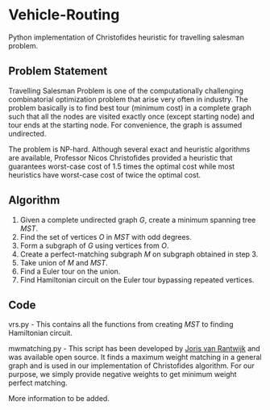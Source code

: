 # Vehicle-Routing
Python implementation of Christofides heuristic for travelling salesman problem.

## Problem Statement
Travelling Salesman Problem is one of the computationally challenging combinatorial optimization problem that arise very often in industry.
The problem basically is to find best tour (minimum cost) in a complete graph such that all the nodes are visited exactly once (except starting node) and tour ends at the starting node.
For convenience, the graph is assumed undirected.

The problem is NP-hard. Although several exact and heuristic algorithms are available, Professor Nicos Christofides provided a heuristic that guarantees worst-case cost of 1.5 times the optimal cost while most heuristics have worst-case cost of twice the optimal cost.

## Algorithm
1. Given a complete undirected graph _G_, create a minimum spanning tree _MST_.
2. Find the set of vertices _O_ in _MST_ with odd degrees.
3. Form a subgraph of _G_ using vertices from _O_.
4. Create a perfect-matching subgraph _M_ on subgraph obtained in step 3.
5. Take union of _M_ and _MST_.
6. Find a Euler tour on the union.
7. Find Hamiltonian circuit on the Euler tour bypassing repeated vertices.

## Code
vrs.py - This contains all the functions from creating _MST_ to finding Hamiltonian circuit.

mwmatching.py - This script has been developed by [Joris van Rantwijk](http://jorisvr.nl/article/maximum-matching) and was available open source. It finds a maximum weight matching in a general graph and is used in our implementation of Christofides algorithm. For our purpose, we simply provide negative weights to get minimum weight perfect matching.

More information to be added. 

